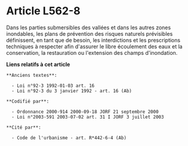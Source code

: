 # Article L562-8

Dans les parties submersibles des vallées et dans les autres zones inondables, les plans de prévention des risques naturels
prévisibles définissent, en tant que de besoin, les interdictions et les prescriptions techniques à respecter afin d'assurer
le libre écoulement des eaux et la conservation, la restauration ou l'extension des champs d'inondation.

**Liens relatifs à cet article**

	**Anciens textes**:

	  - Loi n°92-3 1992-01-03 art. 16
	  - Loi n°92-3 du 3 janvier 1992 - art. 16 (Ab)

	**Codifié par**:

	  - Ordonnance 2000-914 2000-09-18 JORF 21 septembre 2000
	  - Loi n°2003-591 2003-07-02 art. 31 I JORF 3 juillet 2003

	**Cité par**:

	  - Code de l'urbanisme - art. R*442-6-4 (Ab)
